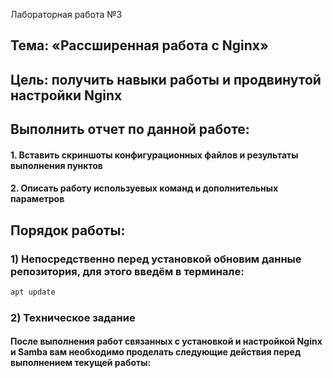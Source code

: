 Лабораторная работа №3
## Тема: «Рассширенная работа с Nginx»
## Цель: получить навыки работы и продвинутой настройки Nginx
## Выполнить отчет по данной работе:
#### 1. Вставить скриншоты конфигурационных файлов и результаты выполнения пунктов
#### 2. Описать работу используевых команд и дополнительных параметров

## Порядок работы:

### 1)	Непосредственно перед установкой обновим данные репозитория, для этого введём в терминале:

```sh
apt update
```

### 2) Техническое задание

#### После выполнения работ связанных с установкой и настройкой Nginx и Samba вам необходимо проделать следующие действия перед выполнением текущей работы:
